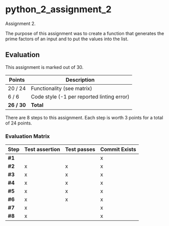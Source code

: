 # python_2_assignment_2
Assignment 2. 

The purpose of this assignment was to create a function that generates the prime factors of an input and to put the values into the list. 


## Evaluation

This assignment is marked out of 30.

| Points | Description|
| ------ | ---------- |
| 20 / 24     | Functionality (see matrix) |
| 6 / 6      | Code style (-1 per reported linting error) |
| **26 / 30** | **Total** |



There are 8 steps to this assignment. Each step is worth 3 points for a total
of 24 points.

### Evaluation Matrix

| Step | Test assertion | Test passes | Commit Exists |
| ---- | ---- | ---- | ------ |
| **#1** |  |  | x |
| **#2** | x | x | x |
| **#3** | x | x | x |
| **#4** | x | x | x |
| **#5** | x | x | x |
| **#6** | x | x | x |
| **#7** | x |  | x |
| **#8** | x |  | x |
